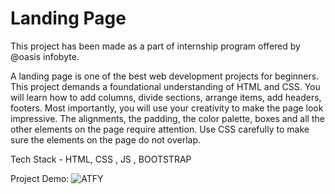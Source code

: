 # Landing Page

This project has been made as a part of internship program offered by @oasis infobyte.

A landing page is one of the best web development projects for beginners. This project demands a foundational understanding of HTML and CSS. You will learn how to add columns, divide sections, arrange items, add headers, footers. Most importantly, you will use your creativity to make the page look impressive. The alignments, the padding, the color palette, boxes and all the other elements on the page require attention. Use CSS carefully to make sure the elements on the page do not overlap.

Tech Stack - HTML, CSS , JS , BOOTSTRAP

Project Demo: 
![ATFY](https://github.com/biswajitpat/OIBSIP/assets/91446639/3f1817e5-95c9-4b6f-b460-f9cea41c8dbd)
